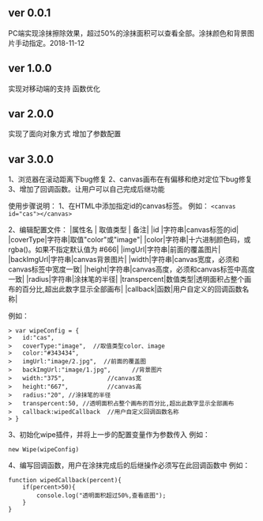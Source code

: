 ﻿## ver 0.0.1 ##
PC端实现涂抹擦除效果，超过50%的涂抹面积可以查看全部。涂抹颜色和背景图片手动指定。2018-11-12
## ver 1.0.0 ##
实现对移动端的支持
函数优化
## var 2.0.0 ##
实现了面向对象方式
增加了参数配置
## var 3.0.0 ##
1、浏览器在滚动距离下bug修复
2、canvas画布在有偏移和绝对定位下bug修复
3、增加了回调函数。让用户可以自己完成后继功能

使用步骤说明：
1、在HTML中添加指定id的canvas标签。
例如：
` <canvas id="cas"></canvas> `

2、编辑配置文件：
|属性名 | 取值类型 | 备注|
|id |字符串|canvas标签的id|
|coverType|字符串|取值"color"或"image"|
|color|字符串|十六进制颜色码，或 rgba()。如果不指定默认值为 #666|
|imgUrl|字符串|前面的覆盖图片|
|backImgUrl|字符串|canvas背景图片|
|width|字符串|canvas宽度，必须和canvas标签中宽度一致|
|height|字符串|canvas高度，必须和canvas标签中高度一致|
|radius|字符串|涂抹笔的半径|
|transpercent|数值类型|透明面积占整个画布的百分比,超出此数字显示全部画布|
|callback|函数|用户自定义的回调函数名称|

例如：
```
> var wipeConfig = {
> 	id:"cas",
> 	coverType:"image",  //取值类型color、image
> 	color:"#343434",
> 	imgUrl:"image/2.jpg",  //前面的覆盖图
> 	backImgUrl:"image/1.jpg",      //背景图片
> 	width:"375",			//canvas宽
> 	height:"667", 			//canvas高
> 	radius:"20", //涂抹笔的半径
> 	transpercent:50, //透明面积占整个画布的百分比,超出此数字显示全部画布
> 	callback:wipedCallback  //用户自定义回调函数名称
> }
 ``` 3、初始化wipe插件，并将上一步的配置变量作为参数传入 例如：``` new Wipe(wipeConfig) ``` 4、编写回调函数，用户在涂抹完成后的后继操作必须写在此回调函数中例如：```function wipedCallback(percent){	if(percent>50){		console.log("透明面积超过50%,查看底图");	}} ```